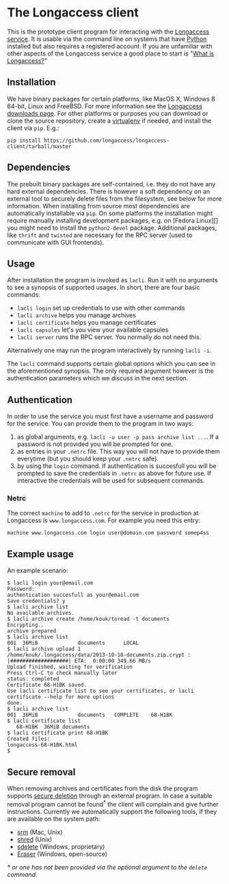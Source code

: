 The Longaccess client
======================

This is the prototype client program for interacting with the [Longaccess service][la]. It is usable via the command line on systems that have [Python][py] installed but also requires a registered account. If you are unfamiliar with other aspects of the Longaccess service a good place to start is "[What is Longaccess?][]"

Installation
------------

We have binary packages for certain platforms, like MacOS X, Windows 8 64-bit, Linux and FreeBSD. For more information see the [Longaccess downloads page][lad]. For other platforms or purposes you can download or clone the source repository, create a [virtualenv][ve] if needed, and install the client via `pip`. E.g.:

    pip install https://github.com/longaccess/longaccess-client/tarball/master

Dependencies
------------

The prebuilt binary packages are self-contained, i.e. they do not have any hard external dependencies. There is however a soft dependency on an external tool to securely delete files from the filesystem, see below for more information. When installing from source most dependencies are automatically installable via `pip`. On some platforms the installation might require manually installing development packages, e.g. on [Fedora Linux][] you might need to install the `python2-devel` package. Additional packages, like `thrift` and `twisted` are necessary for the RPC server (used to communicate with GUI frontends).

Usage
-----

After installation the program is invoked as `lacli`. Run it with no arguments to see a synopsis of supported usages. In short, there are four basic commands:

* `lacli login` set up credentials to use with other commands
* `lacli archive` helps you manage archives
* `lacli certificate` helps you manage certificates
* `lacli capsules` let's you view your available capsules 
* `lacli server` runs the RPC server. You normally do not need this.

Alternatively one may run the program interactively by running `lacli -i`.

The `lacli` command supports certain global options which you can see in the aforementioned synopsis. The only required argument however is the authentication parameters which we discuss in the next section.

Authentication
--------------

In order to use the service you must first have a username and password for the service. You can provide them to the program in two ways:

1. as global arguments, e.g. `lacli -u user -p pass archive list ...`. If a password is not provided you will be prompted for one.
2. as entries in your `.netrc` file. This way you will not have to provide them everytime (but you should keep your `.netrc` safe).
3. by using the `login` command. If authentication is succesfull you will be prompted to save the credentials in `.netrc` as above for future use. If interactive the credentials will be used for subsequent commands.

### Netrc

The correct `machine` to add to `.netrc` for the service in production at Longaccess is `www.longaccess.com`. For example you need this entry:

```
machine www.longaccess.com login user@domain.com password somep4ss
```

Example usage
-------------

An example scenario:


    $ lacli login your@email.com
    Password:
    authentication succesfull as your@email.com
    Save credentials? y
    $ lacli archive list
    No available archives.
    $ lacli archive create /home/kouk/toread -t documents
    Encrypting..
    archive prepared
    $ lacli archive list
    001  36MiB             documents      LOCAL           
    $ lacli archive upload 1
    /home/kouk/.longaccess/data/2013-10-18-documents.zip.crypt : |###################| ETA:  0:00:00 349.66 MB/s
    Upload finished, waiting for verification
    Press Ctrl-C to check manually later
    status: completed
    Certificate 68-H1BK saved.
    Use lacli certificate list to see your certificates, or lacli certificate --help for more options
    done.
    $ lacli archive list
    001  36MiB             documents   COMPLETE    68-H1BK
    $ lacli certificate list
       68-H1BK  36MiB documents
    $ lacli certificate print 68-H1BK
    Created files:
    longaccess-68-H1BK.html
    $


Secure removal
--------------

When removing archives and certificates from the disk the program supports [secure deletion][sd] through an external program. In case a suitable removal program cannot be found<sup>*</sup> the client will complain and give further instructions. Currently we automatically support the following tools, if they are available on the system path:

* [srm][] (Mac, Unix)
* [shred][] (Unix)
* [sdelete][] (Windows, proprietary)
* [Eraser][] (Windows, open-source)

_* or one has not been provided via the optional argument to the `delete` command._

[la]: https://www.longaccess.com "the Longaccess website"
[lad]: https://downloads.longaccess.com "the Longaccess downloads page"
[py]: http://www.python.org "the python website"
[ve]: http://www.virtualenv.org "virtualenv"
[What is Longaccess?]: https://github.com/longaccess/longaccess-docs/blob/master/what_is_longaccess.md "what is Longaccess?"
[sd]: https://ssd.eff.org/tech/deletion "Secure deletion - EFF"
[srm]: http://en.wikipedia.org/wiki/Srm_(Unix) "SRM (Unix) - Wikipedia"
[shred]: http://en.wikipedia.org/wiki/Shred_(Unix) "Shred (Unix) - Wikipedia"
[sdelete]: http://technet.microsoft.com/en-us/sysinternals/bb897443.aspx "SDelete - Windows sysinternals"
[Eraser]: http://eraser.heidi.ie/ "Eraser"
[Fedora]: http://fedoraproject.org "Fedora"
[PySide]: http://pyside.org "PySide is a Python binding of the cross-platform GUI toolkit Qt." 
